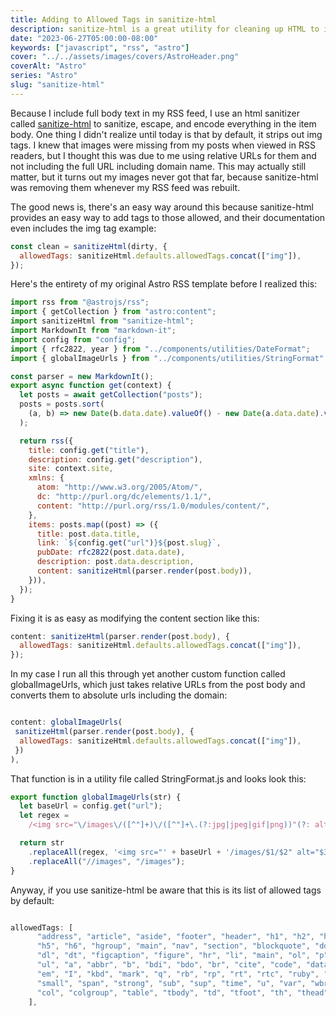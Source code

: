 ```yaml
---
title: Adding to Allowed Tags in sanitize-html
description: sanitize-html is a great utility for cleaning up HTML to include in RSS, among other things, but it has a limited set of allowed tags. Here's how to add to that list.
date: "2023-06-27T05:00:00-08:00"
keywords: ["javascript", "rss", "astro"]
cover: "../../assets/images/covers/AstroHeader.png"
coverAlt: "Astro"
series: "Astro"
slug: "sanitize-html"
---
```


Because I include full body text in my RSS feed, I use an html sanitizer called [sanitize-html](https://www.npmjs.com/package/sanitize-html) to sanitize, escape, and encode everything in the item body. One thing I didn't realize until today is that by default, it strips out img tags. I knew that images were missing from my posts when viewed in RSS readers, but I thought this was due to me using relative URLs for them and not including the full URL including domain name. This may actually still matter, but it turns out my images never got that far, because sanitize-html was removing them whenever my RSS feed was rebuilt.

The good news is, there's an easy way around this because sanitize-html provides an easy way to add tags to those allowed, and their documentation even includes the img tag example:

```javascript
const clean = sanitizeHtml(dirty, {
  allowedTags: sanitizeHtml.defaults.allowedTags.concat(["img"]),
});
```

Here's the entirety of my original Astro RSS template before I realized this:

```javascript title="src/pages/rss.xml.js"
import rss from "@astrojs/rss";
import { getCollection } from "astro:content";
import sanitizeHtml from "sanitize-html";
import MarkdownIt from "markdown-it";
import config from "config";
import { rfc2822, year } from "../components/utilities/DateFormat";
import { globalImageUrls } from "../components/utilities/StringFormat";

const parser = new MarkdownIt();
export async function get(context) {
  let posts = await getCollection("posts");
  posts = posts.sort(
    (a, b) => new Date(b.data.date).valueOf() - new Date(a.data.date).valueOf()
  );

  return rss({
    title: config.get("title"),
    description: config.get("description"),
    site: context.site,
    xmlns: {
      atom: "http://www.w3.org/2005/Atom/",
      dc: "http://purl.org/dc/elements/1.1/",
      content: "http://purl.org/rss/1.0/modules/content/",
    },
    items: posts.map((post) => ({
      title: post.data.title,
      link: `${config.get("url")}${post.slug}`,
      pubDate: rfc2822(post.data.date),
      description: post.data.description,
      content: sanitizeHtml(parser.render(post.body)),
    })),
  });
}
```

Fixing it is as easy as modifying the content section like this:

```javascript
content: sanitizeHtml(parser.render(post.body), {
  allowedTags: sanitizeHtml.defaults.allowedTags.concat(["img"]),
});
```

In my case I run all this through yet another custom function called globalImageUrls, which just takes relative URLs from the post body and converts them to absolute urls including the domain:

```javascript

content: globalImageUrls(
 sanitizeHtml(parser.render(post.body), {
  allowedTags: sanitizeHtml.defaults.allowedTags.concat(["img"]),
 })
),

```

That function is in a utility file called StringFormat.js and looks look this:

```javascript title="src/components/utilities/StringFormat.js"
export function globalImageUrls(str) {
  let baseUrl = config.get("url");
  let regex =
    /<img src="\/images\/([^"]+)\/([^"]+\.(?:jpg|jpeg|gif|png))"(?: alt="([^"]*)")?\s?\/?>/g;

  return str
    .replaceAll(regex, '<img src="' + baseUrl + '/images/$1/$2" alt="$3" />')
    .replaceAll("//images", "/images");
}
```

Anyway, if you use sanitize-html be aware that this is its list of allowed tags by default:

```javascript

allowedTags: [
      "address", "article", "aside", "footer", "header", "h1", "h2", "h3", "h4",
      "h5", "h6", "hgroup", "main", "nav", "section", "blockquote", "dd", "div",
      "dl", "dt", "figcaption", "figure", "hr", "li", "main", "ol", "p", "pre",
      "ul", "a", "abbr", "b", "bdi", "bdo", "br", "cite", "code", "data", "dfn",
      "em", "I", "kbd", "mark", "q", "rb", "rp", "rt", "rtc", "ruby", "s", "samp",
      "small", "span", "strong", "sub", "sup", "time", "u", "var", "wbr", "caption",
      "col", "colgroup", "table", "tbody", "td", "tfoot", "th", "thead", "tr"
    ],
```
